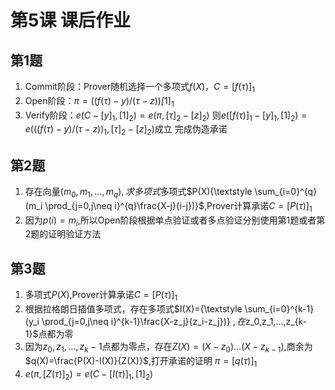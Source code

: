 # 第5课 课后作业

## 第1题 
1. Commit阶段：Prover随机选择一个多项式$f(X)$，$C=[f(\tau)]_1$
2. Open阶段：$\pi=((f(\tau)-y)/(\tau -z))\dot [1]_1$
3. Verify阶段：$e(C-[y]_1,[1]_2)= e(\pi,[\tau]_2-[z]_2)$ 则$e([f(\tau)]_1-[y]_1,[1]_2)= e(((f(\tau)-y)/(\tau -z))_1,[\tau]_2-[z]_2)$成立
完成伪造承诺

## 第2题
1. 存在向量$(m_0,m_1,...,m_q),求多项式$多项式$P(X){\textstyle \sum_{i=0}^{q}(m_i \prod_{j=0,j\neq i}^{q}\frac{X-j}{i-j})}$,Prover计算承诺$C=[P(\tau)]_1$
2. 因为$p(i)=m_i$,所以Open阶段根据单点验证或者多点验证分别使用第1题或者第2题的证明验证方法

## 第3题
1. 多项式$P(X)$,Prover计算承诺$C=[P(\tau)]_1$
2. 根据拉格朗日插值多项式，存在多项式$I(X)={\textstyle \sum_{i=0}^{k-1}(y_i  \prod_{j=0,j\neq i}^{k-1}\frac{X-z_j}{z_i-z_j})} $,在$z_0,z_1,...,z_{k-1}$点都为零
3. 因为$z_0,z_1,...,z_k-1$点都为零点，存在$Z(X)=(X-z_0)...(X-z_{k-1})$,商余为$q(X)=\frac{P(X)-I(X)}{Z(X)}$,打开承诺的证明 $\pi=[q(\tau)]_1$
4. $e(\pi,[Z(\tau)]_2)=e(C-[I(\tau)]_1,[1]_2)$
